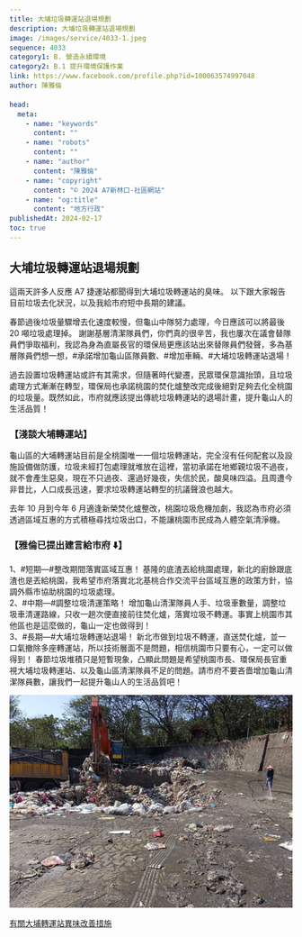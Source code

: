 ```yaml
---
title: 大埔垃圾轉運站退場規劃
description: 大埔垃圾轉運站退場規劃
image: /images/service/4033-1.jpeg
sequence: 4033
category1: B. 營造永續環境
category2: B.1 提升環境保護作業
link: https://www.facebook.com/profile.php?id=100063574997048
author: 陳雅倫

head:
  meta:
    - name: "keywords"
      content: ""
    - name: "robots"
      content: ""
    - name: "author"
      content: "陳雅倫"
    - name: "copyright"
      content: "© 2024 A7新林口-社區網站"
    - name: "og:title"
      content: "地方行政"
publishedAt: 2024-02-17
toc: true
---
```


## 大埔垃圾轉運站退場規劃

這兩天許多人反應 A7 捷運站都聞得到大埔垃圾轉運站的臭味。
以下跟大家報告目前垃圾去化狀況，以及我給市府短中長期的建議。

春節過後垃圾量驟增去化速度較慢，但龜山中隊努力處理，今日應該可以將最後 20 噸垃圾處理掉。
謝謝基層清潔隊員們，你們真的很辛苦，我也屢次在議會替隊員們爭取福利，我認為身為直屬長官的環保局更應該站出來替隊員們發聲，多為基層隊員們想一想，#承諾增加龜山區隊員數、#增加車輛、#大埔垃圾轉運站退場！

過去設置垃圾轉運站或許有其需求，但隨著時代變遷，民眾環保意識抬頭，且垃圾處理方式漸漸在轉型，環保局也承諾桃園的焚化爐整改完成後絕對足夠去化全桃園的垃圾量。既然如此，市府就應該提出傳統垃圾轉運站的退場計畫，提升龜山人的生活品質！

### 【淺談大埔轉運站】

龜山區的大埔轉運站目前是全桃園唯一一個垃圾轉運站，完全沒有任何配套以及設施設備做防護，垃圾未經打包處理就堆放在這裡，當初承諾在地鄉親垃圾不過夜，就不會產生惡臭，現在不只過夜、還過好幾夜，失信於民，酸臭味四溢。且周遭今非昔比，人口成長迅速，要求垃圾轉運站轉型的抗議聲浪也越大。

去年 10 月到今年 6 月適逢新榮焚化爐整改，桃園垃圾危機加劇，我認為市府必須透過區域互惠的方式積極尋找垃圾出口，不能讓桃園市民成為人體空氣清淨機。

### 【雅倫已提出建言給市府 ⬇️】

1、#短期—#整改期間落實區域互惠！
基隆的底渣丟給桃園處理，新北的廚餘跟底渣也是丟給桃園，我希望市府落實北北基桃合作交流平台區域互惠的政策方針，協調外縣市協助桃園的垃圾處理。  
2、#中期—#調整垃圾清運策略！
增加龜山清潔隊員人手、垃圾車數量，調整垃圾車清運路線，只收一趟次便直接前往焚化爐，落實垃圾不轉運。事實上桃園市其他區也是這麼做的，龜山一定也做得到！  
3、#長期—#大埔垃圾轉運站退場！
新北市做到垃圾不轉運，直送焚化爐，並一口氣撤除多座轉運站，所以技術層面不是問題，相信桃園市只要有心，一定可以做得到！
春節垃圾堆積只是短暫現象，凸顯此問題是希望桃園市長、環保局長官重視大埔垃圾轉運站、以及龜山區清潔隊員不足的問題。請市府不要吝嗇增加龜山清潔隊員數，讓我們一起提升龜山人的生活品質吧！

![s4033-1.jpeg](/images/service/s4033-1.jpeg)

<a href="https://www.facebook.com/photo.php?fbid=887689503360208&set=p.887689503360208&type=3">
有關大埔轉運站異味改善措施
</a>
